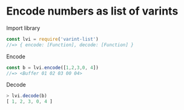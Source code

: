# Encode numbers as list of varints

Import library

```js
const lvi = require('varint-list')
//=> { encode: [Function], decode: [Function] }
```

Encode

```js
const b = lvi.encode([1,2,3,0, 4])
//=> <Buffer 01 02 03 00 04>
```

Decode

```js
> lvi.decode(b)
[ 1, 2, 3, 0, 4 ]
```
